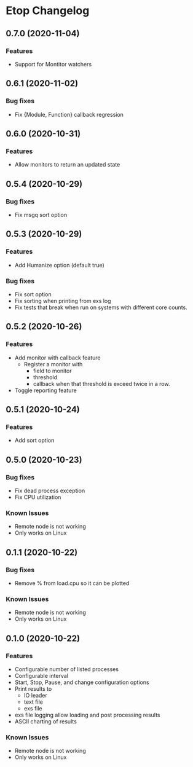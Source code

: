 # Etop Changelog

## 0.7.0 (2020-11-04)

### Features

* Support for Montitor watchers

## 0.6.1 (2020-11-02)

### Bug fixes

* Fix {Module, Function} callback regression


## 0.6.0 (2020-10-31)

### Features

* Allow monitors to return an updated state

## 0.5.4 (2020-10-29)

### Bug fixes

* Fix msgq sort option

## 0.5.3 (2020-10-29)

### Features

* Add Humanize option (default true)

### Bug fixes

* Fix sort option
* Fix sorting when printing from exs log
* Fix tests that break when run on systems with different core counts.

## 0.5.2 (2020-10-26)

### Features

* Add monitor with callback feature
  * Register a monitor with
    * field to monitor
    * threshold
    * callback when that threshold is exceed twice in a row.
* Toggle reporting feature

## 0.5.1 (2020-10-24)

### Features

* Add sort option


## 0.5.0 (2020-10-23)

### Bug fixes

* Fix dead process exception
* Fix CPU utilization

### Known Issues

* Remote node is not working
* Only works on Linux


## 0.1.1 (2020-10-22)

### Bug fixes

* Remove % from load.cpu so it can be plotted

### Known Issues

* Remote node is not working
* Only works on Linux


## 0.1.0 (2020-10-22)

### Features

* Configurable number of listed processes
* Configurable interval
* Start, Stop, Pause, and change configuration options
* Print results to
  * IO leader
  * text file
  * exs file
* exs file logging allow loading and post processing results
* ASCII charting of results

### Known Issues

* Remote node is not working
* Only works on Linux
